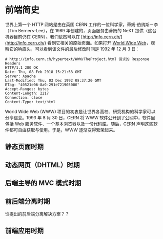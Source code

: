 # 前端简史

世界上第一个 HTTP 网站是由在英国 CERN 工作的一位科学家，蒂姆·伯纳斯－李（Tim Berners-Lee），在 1989 年创建的，页面服务由蒂姆的 NeXT 提供（这台机器目前仍在 CERN）。我们依然可以在 [http://info.cern.ch/](http://info.cern.ch/) 看到它相关的原始页面。如果打开 [World Wide Web](http://info.cern.ch/hypertext/WWW/TheProject.html)，观察它的响应头，可以看到该文件的最后修改时间是 1992 年 12 月 3 日：

```
# http://info.cern.ch/hypertext/WWW/TheProject.html 请求的 Response Headers
HTTP/1.1 200 OK
Date: Thu, 08 Feb 2018 15:21:53 GMT
Server: Apache
Last-Modified: Thu, 03 Dec 1992 08:37:20 GMT
ETag: "40521e06-8a9-291e721905000"
Accept-Ranges: bytes
Content-Length: 2217
Connection: close
Content-Type: text/html
```

World Wide Web (WWW) 项目的初衷是让世界各高校、研究机构的科学家可以分享信息。1993 年 8 月 30 日，CERN 将 WWW 软件公开到了公网中，软件里包括 Web 服务软件、一个基本浏览器以及一份代码库。随后，CERN 声明这些软件都可自由获取与使用。于是，WWW 逐渐变得繁荣起来。



## 静态页面时期

## 动态网页（DHTML）时期

## 后端主导的 MVC 模式时期

## 前后端分离时期

谁提出的前后端分离解决方案？？

## 前端应用时期


